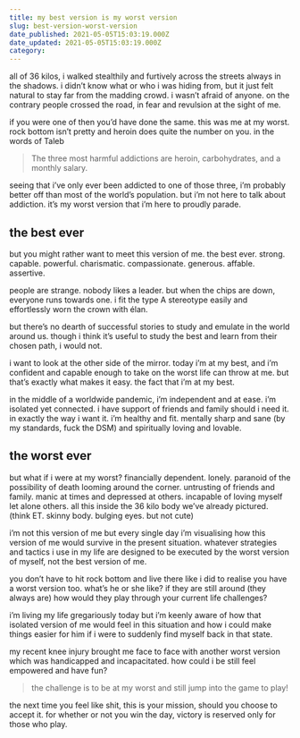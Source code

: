 ```yaml
---
title: my best version is my worst version
slug: best-version-worst-version
date_published: 2021-05-05T15:03:19.000Z
date_updated: 2021-05-05T15:03:19.000Z
category: 
---
```

all of 36 kilos, i walked stealthily and furtively across the streets always in the shadows. i didn’t know what or who i was hiding from, but it just felt natural to stay far from the madding crowd. i wasn’t afraid of anyone. on the contrary people crossed the road, in fear and revulsion at the sight of me.

if you were one of then you’d have done the same. this was me at my worst. rock bottom isn’t pretty and heroin does quite the number on you. in the words of Taleb

> The three most harmful addictions are heroin, carbohydrates, and a monthly salary.

seeing that i’ve only ever been addicted to one of those three, i’m probably better off than most of the world’s population. but i’m not here to talk about addiction. it’s my worst version that i’m here to proudly parade.

## the best ever

but you might rather want to meet this version of me. the best ever. strong. capable. powerful. charismatic. compassionate. generous. affable. assertive.

people are strange. nobody likes a leader. but when the chips are down, everyone runs towards one. i fit the type A stereotype easily and effortlessly worn the crown with élan.

but there’s no dearth of successful stories to study and emulate in the world around us. though i think it’s useful to study the best and learn from their chosen path, i would not.

i want to look at the other side of the mirror. today i’m at my best, and i’m confident and capable enough to take on the worst life can throw at me. but that’s exactly what makes it easy. the fact that i’m at my best.

in the middle of a worldwide pandemic, i’m independent and at ease. i’m isolated yet connected. i have support of friends and family should i need it. in exactly the way i want it. i’m healthy and fit. mentally sharp and sane (by my standards, fuck the DSM) and spiritually loving and lovable.

## the worst ever

but what if i were at my worst? financially dependent. lonely. paranoid of the possibility of death looming around the corner. untrusting of friends and family. manic at times and depressed at others. incapable of loving myself let alone others. all this inside the 36 kilo body we’ve already pictured. (think ET. skinny body. bulging eyes. but not cute)

i’m not this version of me but every single day i’m visualising how this version of me would survive in the present situation. whatever strategies and tactics i use in my life are designed to be executed by the worst version of myself, not the best version of me.

you don’t have to hit rock bottom and live there like i did to realise you have a worst version too. what’s he or she like? if they are still around (they always are) how would they play through your current life challenges?

i’m living my life gregariously today but i’m keenly aware of how that isolated version of me would feel in this situation and how i could make things easier for him if i were to suddenly find myself back in that state.

my recent knee injury brought me face to face with another worst version which was handicapped and incapacitated. how could i be still feel empowered and have fun? 

> the challenge is to be at my worst and still jump into the game to play!

the next time you feel like shit, this is your mission, should you choose to accept it. for whether or not you win the day, victory is reserved only for those who play.
